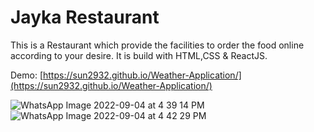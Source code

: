 # Jayka Restaurant
This is a Restaurant which provide the facilities to order the food online according to your desire.
It is build with HTML,CSS & ReactJS.

Demo: [https://sun2932.github.io/Weather-Application/](https://sun2932.github.io/Weather-Application/)

![WhatsApp Image 2022-09-04 at 4 39 14 PM](https://user-images.githubusercontent.com/92174672/188310346-f7f83630-1297-42ae-b97f-ce38cfbfd5ad.jpeg)
![WhatsApp Image 2022-09-04 at 4 42 29 PM](https://user-images.githubusercontent.com/92174672/188310424-e643bc9e-2c0b-473f-84c4-9e6b4f6d8ebd.jpeg)


